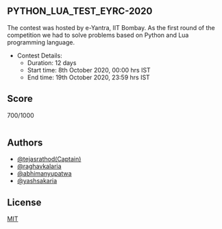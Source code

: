 
## PYTHON_LUA_TEST_EYRC-2020
The contest was hosted by e-Yantra, IIT Bombay. As the first round of the competition we had to solve problems based on Python and Lua programming language.
- Contest Details:
    - Duration: 12 days
    - Start time: 8th October 2020, 00:00 hrs IST
    - End time: 19th October 2020, 23:59 hrs IST
## Score

700/1000

![]()




## Authors

- [@tejasrathod(Captain)](https://www.linkedin.com/in/tejas-rathod-923187189/)
- [@raghavkalaria](raghav.kalaria.btech2019@sitpune.edu.in)
- [@abhimanyupatwa](https://www.linkedin.com/in/abhimanyu-patwa-09ab23192/)
- [@yashsakaria](https://www.linkedin.com/in/yashsakaria/)


## License

[MIT](https://github.com/TejasARathod/PYTHON_LUA_TEST_EYRC-2020/blob/ce8d7ae9dd700472ce0c38f618dd2d8b8d8a6bb7/LICENSE)

